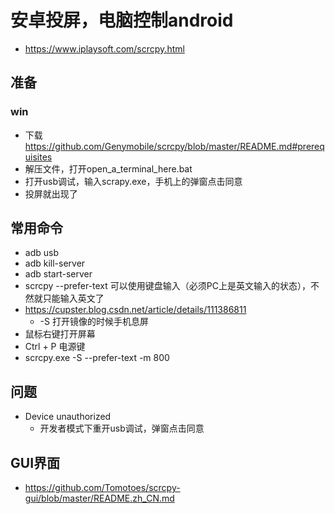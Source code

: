 # 安卓投屏，电脑控制android
- https://www.iplaysoft.com/scrcpy.html
## 准备
### win
- 下载 https://github.com/Genymobile/scrcpy/blob/master/README.md#prerequisites
- 解压文件，打开open_a_terminal_here.bat
- 打开usb调试，输入scrapy.exe，手机上的弹窗点击同意
- 投屏就出现了
  
## 常用命令
- adb usb
- adb kill-server
- adb start-server
- scrcpy --prefer-text 可以使用键盘输入（必须PC上是英文输入的状态），不然就只能输入英文了
- https://cupster.blog.csdn.net/article/details/111386811
  - -S 打开镜像的时候手机息屏
- 鼠标右键打开屏幕
- Ctrl + P 电源键
- scrcpy.exe -S --prefer-text -m 800

## 问题
- Device unauthorized
  - 开发者模式下重开usb调试，弹窗点击同意
  
## GUI界面
- https://github.com/Tomotoes/scrcpy-gui/blob/master/README.zh_CN.md